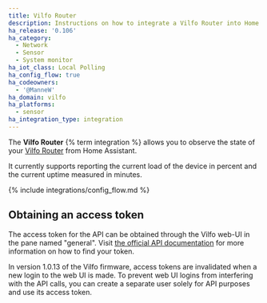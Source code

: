 ```yaml
---
title: Vilfo Router
description: Instructions on how to integrate a Vilfo Router into Home Assistant.
ha_release: '0.106'
ha_category:
  - Network
  - Sensor
  - System monitor
ha_iot_class: Local Polling
ha_config_flow: true
ha_codeowners:
  - '@ManneW'
ha_domain: vilfo
ha_platforms:
  - sensor
ha_integration_type: integration
---
```


The **Vilfo Router** {% term integration %} allows you to observe the state of your [Vilfo Router](https://www.vilfo.com) from Home Assistant.

It currently supports reporting the current load of the device in percent and the current uptime measured in minutes.

{% include integrations/config_flow.md %}

## Obtaining an access token

The access token for the API can be obtained through the Vilfo web-UI in the pane named "general". Visit [the official API documentation](https://www.vilfo.com/apidocs/#header-authorization) for more information on how to find your token.

<div class="note warning">

In version 1.0.13 of the Vilfo firmware, access tokens are invalidated when a new login to the web UI is made. To prevent web UI logins from interfering with the API calls, you can create a separate user solely for API purposes and use its access token.

</div>
